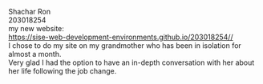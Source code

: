 Shachar Ron<br> 203018254<br>
my new website:<br>
https://sise-web-development-environments.github.io/203018254//<br>
 I chose to do my site on my grandmother who has been in isolation for almost a month.<br> Very glad I had the option to have an in-depth conversation with her about her life following the job change.

